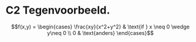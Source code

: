 # C2 Tegenvoorbeeld.

```math
f(x,y) =
    \begin{cases}
        \frac{xy}{x^2+y^2} & \text{if } x \neq 0 \wedge y\neq 0 \\
        0 & \text{anders}
    \end{cases}
```
